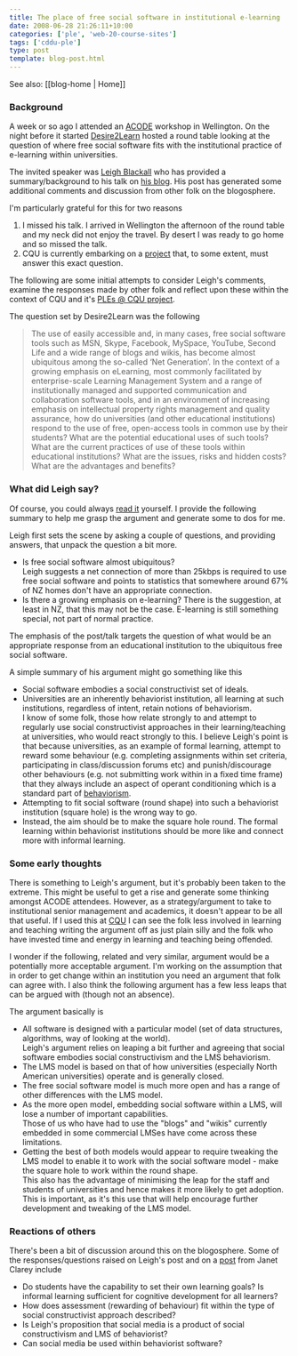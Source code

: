 ```yaml
---
title: The place of free social software in institutional e-learning
date: 2008-06-28 21:26:11+10:00
categories: ['ple', 'web-20-course-sites']
tags: ['cddu-ple']
type: post
template: blog-post.html
---
```


See also: [[blog-home | Home]]

### Background

A week or so ago I attended an [ACODE](http://www.acode.edu.au/) workshop in Wellington. On the night before it started [Desire2Learn](http://desire2learn.com) hosted a round table looking at the question of where free social software fits with the institutional practice of e-learning within universities.

The invited speaker was [Leigh Blackall](http://learnonline.wordpress.com/about/) who has provided a summary/background to his talk on [his blog](http://learnonline.wordpress.com/2008/06/19/speaking-to-ascilite-acode-and-desire2learn/). His post has generated some additional comments and discussion from other folk on the blogosphere.

I'm particularly grateful for this for two reasons

1. I missed his talk. I arrived in Wellington the afternoon of the round table and my neck did not enjoy the travel. By desert I was ready to go home and so missed the talk.
2. CQU is currently embarking on a [project](http://cddu.cqu.edu.au/index.php/Personal_Learning_Environments_%40_CQU) that, to some extent, must answer this exact question.

The following are some initial attempts to consider Leigh's comments, examine the responses made by other folk and reflect upon these within the context of CQU and it's [PLEs @ CQU project](http://cddu.cqu.edu.au/index.php/Personal_Learning_Environments_%40_CQU).

The question set by Desire2Learn was the following

> The use of easily accessible and, in many cases, free social software tools such as MSN, Skype, Facebook, MySpace, YouTube, Second Life and a wide range of blogs and wikis, has become almost ubiquitous among the so-called ‘Net Generation’. In the context of a growing emphasis on eLearning, most commonly facilitated by enterprise-scale Learning Management System and a range of institutionally managed and supported communication and collaboration software tools, and in an environment of increasing emphasis on intellectual property rights management and quality assurance, how do universities (and other educational institutions) respond to the use of free, open-access tools in common use by their students? What are the potential educational uses of such tools? What are the current practices of use of these tools within educational institutions? What are the issues, risks and hidden costs? What are the advantages and benefits?

### What did Leigh say?

Of course, you could always [read it](http://learnonline.wordpress.com/2008/06/19/speaking-to-ascilite-acode-and-desire2learn/) yourself. I provide the following summary to help me grasp the argument and generate some to dos for me.

Leigh first sets the scene by asking a couple of questions, and providing answers, that unpack the question a bit more.

- Is free social software almost ubiquitous?  
    Leigh suggests a net connection of more than 25kbps is required to use free social software and points to statistics that somewhere around 67% of NZ homes don't have an appropriate connection.
- Is there a growing emphasis on e-learning? There is the suggestion, at least in NZ, that this may not be the case. E-learning is still something special, not part of normal practice.

The emphasis of the post/talk targets the question of what would be an appropriate response from an educational institution to the ubiquitous free social software.

A simple summary of his argument might go something like this

- Social software embodies a social constructivist set of ideals.
- Universities are an inherently behaviorist institution, all learning at such institutions, regardless of intent, retain notions of behaviorism.  
    I know of some folk, those how relate strongly to and attempt to regularly use social constructivist approaches in their learning/teaching at universities, who would react strongly to this. I believe Leigh's point is that because universities, as an example of formal learning, attempt to reward some behaviour (e.g. completing assignments within set criteria, participating in class/discussion forums etc) and punish/discourage other behaviours (e.g. not submitting work within in a fixed time frame) that they always include an aspect of operant conditioning which is a standard part of [behaviorism](http://en.wikipedia.org/wiki/Learning_theory_\(education\)#Behaviorism).
- Attempting to fit social software (round shape) into such a behaviorist institution (square hole) is the wrong way to go.
- Instead, the aim should be to make the square hole round. The formal learning within behaviorist institutions should be more like and connect more with informal learning.

### Some early thoughts

There is something to Leigh's argument, but it's probably been taken to the extreme. This might be useful to get a rise and generate some thinking amongst ACODE attendees. However, as a strategy/argument to take to institutional senior management and academics, it doesn't appear to be all that useful. If I used this at [CQU](http://www.cqu.edu.au) I can see the folk less involved in learning and teaching writing the argument off as just plain silly and the folk who have invested time and energy in learning and teaching being offended.

I wonder if the following, related and very similar, argument would be a potentially more acceptable argument. I'm working on the assumption that in order to get change within an institution you need an argument that folk can agree with. I also think the following argument has a few less leaps that can be argued with (though not an absence).

The argument basically is

- All software is designed with a particular model (set of data structures, algorithms, way of looking at the world).  
    Leigh's argument relies on leaping a bit further and agreeing that social software embodies social constructivism and the LMS behaviorism.
- The LMS model is based on that of how universities (especially North American universities) operate and is generally closed.
- The free social software model is much more open and has a range of other differences with the LMS model.
- As the more open model, embedding social software within a LMS, will lose a number of important capabilities.  
    Those of us who have had to use the "blogs" and "wikis" currently embedded in some commercial LMSes have come across these limitations.
- Getting the best of both models would appear to require tweaking the LMS model to enable it to work with the social software model - make the square hole to work within the round shape.  
    This also has the advantage of minimising the leap for the staff and students of universities and hence makes it more likely to get adoption. This is important, as it's this use that will help encourage further development and tweaking of the LMS model.

### Reactions of others

There's been a bit of discussion around this on the blogosphere. Some of the responses/questions raised on Leigh's post and on a [post](http://brandon-hall.com/janetclarey/?p=700) from Janet Clarey include

- Do students have the capability to set their own learning goals? Is informal learning sufficient for cognitive development for all learners?
- How does assessment (rewarding of behaviour) fit within the type of social constructivist approach described?
- Is Leigh's proposition that social media is a product of social constructivism and LMS of behaviorist?
- Can social media be used within behaviorist software?